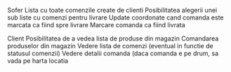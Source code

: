 Sofer
  Lista cu toate comenzile create de clienti
  Posibilitatea alegerii unei sub liste cu comenzi pentru livrare
  Update coordonate cand comanda este marcata ca fiind spre livrare
  Marcare comanda ca fiind livrata

Client
  Posibilitatea de a vedea lista de produse din magazin
  Comandarea produselor din magazin
  Vedere lista de comenzi (eventual in functie de statusul comenzii)
  Vedere detalii comanda (daca comanda e pe drum, sa vada pe harta locatia
  
